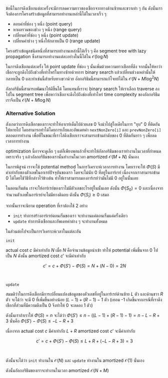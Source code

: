 ข้อนี้ในการดึงเชือกแต่ละครั้งจะมีการลดความยาวของเชือกจากทางด้านซ้ายและขวาเท่า ๆ กัน ดังนั้นเราจึงต้องการโครงสร้างข้อมูลที่สามารถทำงานเหล่านี้ได้ในเวลาเร็ว ๆ
- ตอบค่าที่ช่อง ๆ หนึ่ง (point query)
- หาผลรวมของช่วง ๆ หนึ่ง (range query)
- เปลี่ยนค่าที่ช่อง ๆ หนึ่ง (point update)
- เปลี่ยนค่าช่วง ๆ หนึ่งให้กลายเป็น 0 (range update)

โครงสร้างข้อมูลชนิดหนึ่งที่สามารถทำงานเหล่านี้ได้เร็ว ๆ คือ segment tree with lazy propagation ซึ่งสามารถทำงานแต่ละอย่างในนี้ได้ใน $\mathcal{O}(\log N)$ 

ในการดึงเชือกแต่ละครั้ง ให้ point update ที่ช่อง ๆ นั้นเพิ่มด้วยความยาวเชือกที่ดึง จากนั้นให้หาว่าเชือกจะถูกดึงไปถึงช่วงที่เท่าไหร่ในทางซ้ายด้วยการ binary search แล้วเปลี่ยนช่วงเหล่านั้นให้กลายเป็น 0 และทำเช่นนี้สำหรับทางขวาด้วย อัลกอริธึมนี้สามารถแก้โจทย์ได้ใน $\mathcal{O}(N+M\log^2N)$

อัลกอริธึมนี้สามารถพัฒนาให้ดีขึ้นได้ โดยแทนที่เราจะ binary search ให้เราเลือก traverse ลงไปใน segment tree เพื่อหาว่าเชือกจะดึงไปถึงช่องที่เท่าไหร่ time complexity ของอัลกอริธึมเราจึงเป็น $\mathcal{O}(N+M\log N)$

### Alternative Solution

สังเกตว่าการดึงเชือกของเราจะทำให้อาเรย์เต็มไปด้วยเลข 0 จึงนำไปสู่ไอเดียในการ "ยุบ" 0 ที่ติดกันให้หายไป โดยสามารถทำได้โดยการเก็บและอัพเดทค่า `nextNonZero[i]` และ `prevNonZero[i]` ตลอดการทำงาน เพื่อที่ในขณะที่เราไล่ดึงเชือกเราจะสามารถข้ามลำดับของ 0 ที่ติดกันยาว ๆ เพื่อลดเวลาการทำงาน

optimization นี้อาจจะดูเล็ก ๆ แต่ก็เพียงพอแล้วที่จะทำให้อัลกอริธึมของเราทำงานในเวลาที่กำหนด เพราะจริง ๆ แล้วอัลกอริธึมของเรานั้นทำงานในเวลา amortized $\mathcal{O}(M+N)$ นั่นเอง 

ในการพิสูจน์ เราจะใช้ potential method ในการวิเคราะห์เวลาการทำงาน โดยเราจะให้ $\Phi(S)$ มีค่าเท่ากับของตัวเลขในอาเรย์ปัจจุบันของเรา โดยจะไม่นับ 0 ที่อยู่ในอาร์เรย์ เนื่องจากเราสามารถข้าม 0 ได้โดยใช้วิธีที่กล่าวไว้ข้างต้น ทำให้เราสามารถมองอาร์เรย์ว่ามันไม่มี 0 อยู่ในนั้นเลย

ในตอนเริ่มต้น เราจะให้อาร์เรย์ของเราไม่มีตัวเลขอะไรอยู่ในนั้นเลย ดังนั้น $\Phi(S_0) = 0$ และเนื่องจากจำนวนตัวเลขในอาร์เรย์จะไม่มีทางติดลบ ดังนั้น $\Phi(S_i) \geq 0$ เสมอ

จากนั้นเราจะนิยาม operation ที่เราต้องใช้ 2 อย่าง

- `init` ทำการสร้างอาร์เรย์ตอนเริ่มของเรา จะทำงานแค่ตอนเริ่มแค่ครั้งเดียว
- `update` ทำการดึงเชือกและอัพเดทค่าต่าง ๆ จะทำงานทั้งหมด

ในส่วนต่อไปจะเป็นการวิเคราะห์เวลาในแต่ละอัน

`init` 

actual cost $c$ มีค่าเท่ากับ $N$ เมื่อ $N$ คือจำนวนข้อมูลนำเข้า ทำให้ potential เพิ่มขึ้นจาก 0 ไปเป็น $N$ ดังนั้น amortized cost $c'$ จะมีค่าเท่ากับ

$$c' = c + \Phi(S')-\Phi(S) = N + (N-0) = 2N$$

<br />

`update` 

สมมติว่าในการดึงเชือกมีการเปลี่ยนแปลงข้อมูลของตัวเลขที่อยู่ในอาร์เรย์ด้านซ้าย $L$ ตัว และด้านขวา $R$ ตัว จะได้ว่า จะมี 0 ที่เพิ่มขึ้นอย่างน้อย $(L-1) + (R-1)-1$ ตัว (เทอม -1 เกิดขึ้นจากกรณีที่เราดึงเชือกที่ส่วนที่มีความตึงเป็น 0 จึงทำให้ 0 จะลดลง 1 ตัว)

ดังนั้นเราถ้าเราให้ $\Phi(S) = n$ จะได้ว่า $\Phi(S') \leq n-((L-1)+(R-1)-1) = n-L-R+3$ นั่นคือ  $\Phi(S')-\Phi(S) \leq -L-R+3$

เนื่องจาก actual cost $c$ มีค่าเท่ากับ $L+R$ amortized cost $c'$ จะมีค่าเท่ากับ

$$c' = c + \Phi(S')-\Phi(S) \leq L+R + (-L-R+3) = 3$$

<br />

ดังนั้นจะได้ว่า `init` ทำงานใน $\mathcal{O}(N)$ และ `update` ทำงานใน amortized $\mathcal{O}(1)$ นั่นเอง

ดังนั้นอัลกอริธึมของเราจะทำงานในเวลา amortized $\mathcal{O}(N+M)$ 
